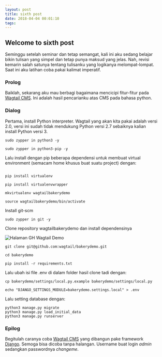 ```yaml
---
layout: post
title: sixth post
date: 2018-04-04 00:01:10
tags:
---
```


## Welcome to sixth post

Seminggu setelah seminar dan tetap semangat, kali ini aku sedang belajar bikin tulisan yang simpel dan tetap punya maksud yang jelas. Nah, revisi kemarin salah satunya tentang tulisanku yang logikanya melompat-lompat. Saat ini aku latihan coba pakai kalimat imperatif.

### Prolog

Baiklah, sekarang aku mau berbagi bagaimana mencicipi fitur-fitur pada [Wagtail CMS](https://github.com/wagtail/wagtail). Ini adalah hasil pencarianku atas CMS pada bahasa python.

### Dialog

Pertama, install Python interpreter. Wagtail yang akan kita pakai adalah versi 2.0, versi ini sudah tidak mendukung Python versi 2.7 sebaiknya kalian install Python versi 3. 

```shell
sudo zypper in python3 -y

sudo zypper in python3-pip -y
```

Lalu install dengan pip beberapa dependensi untuk membuat virtual environment (semacam home khusus buat suatu project) dengan:


```shell

pip install virtualenv

pip install virtualenvwrapper

mkvirtualenv wagtailbakerydemo

source wagtailbakerydemo/bin/activate
```

Install git-scm

```shell
sudo zypper in git -y
```

Clone repository wagtailbakerydemo dan install dependensinya

![Halaman GH Wagtail Demo](https://2.bp.blogspot.com/-YLwUesZuPKA/Wp-oqutHWTI/AAAAAAAAA8E/uXb57UagoY04GQSoAeo7pWxF6IejkFPCQCLcBGAs/s1600/wagtail%2Bbakerydemo.png "Halaman GH Wagtail Demo")

```shell
git clone git@github.com:wagtail/bakerydemo.git

cd bakerydemo

pip install -r requirements.txt
```

Lalu ubah isi file .env di dalam folder hasil clone tadi dengan:

```shell
cp bakerydemo/settings/local.py.example bakerydemo/settings/local.py

echo "DJANGO_SETTINGS_MODULE=bakerydemo.settings.local" > .env
```

Lalu setting database dengan:

```shell
python3 manage.py migrate
python3 manage.py load_initial_data
python3 manage.py runserver
```

### Epilog

Begitulah caranya coba [Wagtail CMS](https://wagtail.io/developers/) yang dibangun pake framework [Django](https://www.djangoproject.com/). Semoga bisa dicoba tanpa halangan. Username buat login *admin* sedangkan passwordnya *changeme*. 
